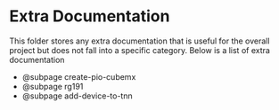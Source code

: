 # Extra Documentation

This folder stores any extra documentation that is useful for the overall project but does not fall into a specific category. Below is a list of extra documentation

- @subpage create-pio-cubemx
- @subpage rg191
- @subpage add-device-to-tnn